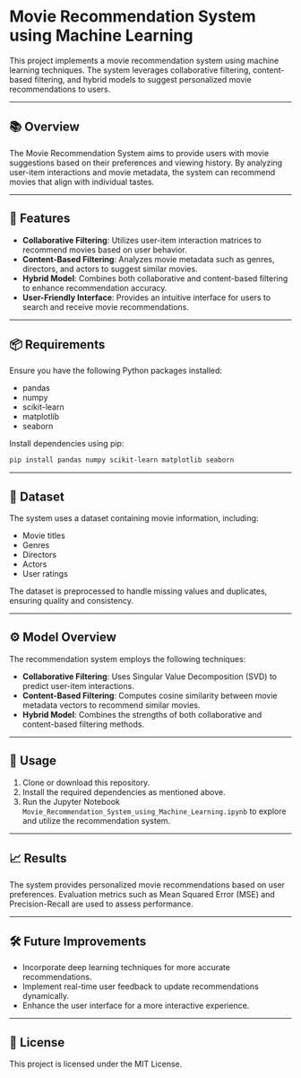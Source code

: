 
# Movie Recommendation System using Machine Learning


This project implements a movie recommendation system using machine learning techniques. The system leverages collaborative filtering, content-based filtering, and hybrid models to suggest personalized movie recommendations to users.

---

## 📚 Overview

The Movie Recommendation System aims to provide users with movie suggestions based on their preferences and viewing history. By analyzing user-item interactions and movie metadata, the system can recommend movies that align with individual tastes.

---

## 🔧 Features

- **Collaborative Filtering**: Utilizes user-item interaction matrices to recommend movies based on user behavior.
- **Content-Based Filtering**: Analyzes movie metadata such as genres, directors, and actors to suggest similar movies.
- **Hybrid Model**: Combines both collaborative and content-based filtering to enhance recommendation accuracy.
- **User-Friendly Interface**: Provides an intuitive interface for users to search and receive movie recommendations.

---

## 📦 Requirements

Ensure you have the following Python packages installed:

- pandas
- numpy
- scikit-learn
- matplotlib
- seaborn

Install dependencies using pip:

```bash
pip install pandas numpy scikit-learn matplotlib seaborn
```

---

## 🧪 Dataset

The system uses a dataset containing movie information, including:

- Movie titles
- Genres
- Directors
- Actors
- User ratings

The dataset is preprocessed to handle missing values and duplicates, ensuring quality and consistency.

---

## ⚙️ Model Overview

The recommendation system employs the following techniques:

- **Collaborative Filtering**: Uses Singular Value Decomposition (SVD) to predict user-item interactions.
- **Content-Based Filtering**: Computes cosine similarity between movie metadata vectors to recommend similar movies.
- **Hybrid Model**: Combines the strengths of both collaborative and content-based filtering methods.

---

## 🚀 Usage

1. Clone or download this repository.
2. Install the required dependencies as mentioned above.
3. Run the Jupyter Notebook `Movie_Recommendation_System_using_Machine_Learning.ipynb` to explore and utilize the recommendation system.

---

## 📈 Results

The system provides personalized movie recommendations based on user preferences. Evaluation metrics such as Mean Squared Error (MSE) and Precision-Recall are used to assess performance.

---

## 🛠️ Future Improvements

- Incorporate deep learning techniques for more accurate recommendations.
- Implement real-time user feedback to update recommendations dynamically.
- Enhance the user interface for a more interactive experience.

---

## 📄 License

This project is licensed under the MIT License.
